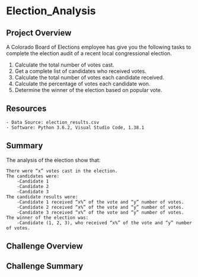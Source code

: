# Election_Analysis

## Project Overview
A Colorado Board of Elections employee has give you the following tasks to complete the election audit of a recent local congressional election. 

1. Calculate the total number of votes cast.
2. Get a complete list of candidates who received votes.
3. Calculate the total number of votes each candidate received.
4. Calculate the percentage of votes each candidate won.
5. Determine the winner of the election based on popular vote.

## Resources
    - Data Source: election_results.csv
    - Software: Python 3.6.2, Visual Studio Code, 1.38.1

## Summary
The analysis of the election show that:

    There were “x” votes cast in the election.
    The candidates were:
        -Candidate 1
        -Candidate 2
        -Candidate 3
    The candidate results were:
        -Candidate 1 received “x%” of the vote and “y” number of votes.
        -Candidate 2 received “x%” of the vote and “y” number of votes.
        -Candidate 3 received “x%” of the vote and “y” number of votes.
    The winner of the election was:
        -Candidate (1, 2, 3), who received “x%” of the vote and “y” number of votes.

## Challenge Overview

## Challenge Summary
